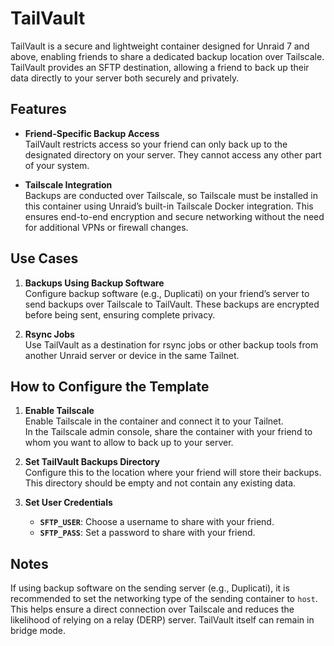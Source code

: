 # TailVault

TailVault is a secure and lightweight container designed for Unraid 7 and above, enabling friends to share a dedicated backup location over Tailscale. TailVault provides an SFTP destination, allowing a friend to back up their data directly to your server both securely and privately.

## Features
- **Friend-Specific Backup Access**  
  TailVault restricts access so your friend can only back up to the designated directory on your server. They cannot access any other part of your system.

- **Tailscale Integration**  
  Backups are conducted over Tailscale, so Tailscale must be installed in this container using Unraid’s built-in Tailscale Docker integration. This ensures end-to-end encryption and secure networking without the need for additional VPNs or firewall changes.

## Use Cases
1. **Backups Using Backup Software**  
   Configure backup software (e.g., Duplicati) on your friend’s server to send backups over Tailscale to TailVault. These backups are encrypted before being sent, ensuring complete privacy.

2. **Rsync Jobs**  
   Use TailVault as a destination for rsync jobs or other backup tools from another Unraid server or device in the same Tailnet.

## How to Configure the Template
1. **Enable Tailscale**  
   Enable Tailscale in the container and connect it to your Tailnet.  
   In the Tailscale admin console, share the container with your friend to whom you want to allow to back up to your server.

2. **Set TailVault Backups Directory**  
   Configure this to the location where your friend will store their backups. This directory should be empty and not contain any existing data.

3. **Set User Credentials**  
   - **`SFTP_USER`**: Choose a username to share with your friend.  
   - **`SFTP_PASS`**: Set a password to share with your friend.

## Notes
If using backup software on the sending server (e.g., Duplicati), it is recommended to set the networking type of the sending container to `host`. This helps ensure a direct connection over Tailscale and reduces the likelihood of relying on a relay (DERP) server. TailVault itself can remain in bridge mode.
